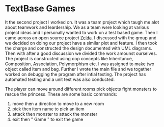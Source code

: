 # TextBase Games

It the second project I worked on. It was a team project which taugh me alot about teamwork and leardership. We as a team were looking at various project ideas and I personally wanted to work on a test based game. Then I came across an open source project [Zelda](https://awesomeopensource.com/project/OSSpk/Zelda-Game). I discussed with the group and we decided on doing our project have a similar plot and feature. I then took the charge and constructed the design documented with UML diagrams. Then with after a good discussion we divided the work amounst ourselves. The project is constructed using oop concepts like Inheritance, Composition, Association, Polymorphism etc. I was assigned to make two object called item and bag. Further I wrote the main file and we together worked on debugging the program after intial testing. The project has automated testing and a unit test was also conducted. 

The player can move around different rooms pick objects fight monsters to rescue the princess. 
These are some basic commands: 
1. move then a direction to move to a new room
2. pick then item name to pick an item
3. attack then monster to attack the monster
4. exit then " Game " to exit the game

